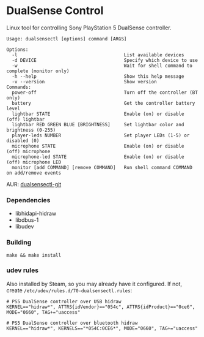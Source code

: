 # DualSense Control

Linux tool for controlling Sony PlayStation 5 DualSense controller.

    Usage: dualsensectl [options] command [ARGS]

    Options:
      -l                                       List available devices
      -d DEVICE                                Specify which device to use
      -w                                       Wait for shell command to complete (monitor only)
      -h --help                                Show this help message
      -v --version                             Show version
    Commands:
      power-off                                Turn off the controller (BT only)
      battery                                  Get the controller battery level
      lightbar STATE                           Enable (on) or disable (off) lightbar
      lightbar RED GREEN BLUE [BRIGHTNESS]     Set lightbar color and brightness (0-255)
      player-leds NUMBER                       Set player LEDs (1-5) or disabled (0)
      microphone STATE                         Enable (on) or disable (off) microphone
      microphone-led STATE                     Enable (on) or disable (off) microphone LED
      monitor [add COMMAND] [remove COMMAND]   Run shell command COMMAND on add/remove events


AUR: [dualsensectl-git](https://aur.archlinux.org/packages/dualsensectl-git/)

### Dependencies

* libhidapi-hidraw
* libdbus-1
* libudev

### Building

    make && make install

### udev rules

Also installed by Steam, so you may already have it configured. If not, create `/etc/udev/rules.d/70-dualsensectl.rules`:

    # PS5 DualSense controller over USB hidraw
    KERNEL=="hidraw*", ATTRS{idVendor}=="054c", ATTRS{idProduct}=="0ce6", MODE="0660", TAG+="uaccess"

    # PS5 DualSense controller over bluetooth hidraw
    KERNEL=="hidraw*", KERNELS=="*054C:0CE6*", MODE="0660", TAG+="uaccess"
